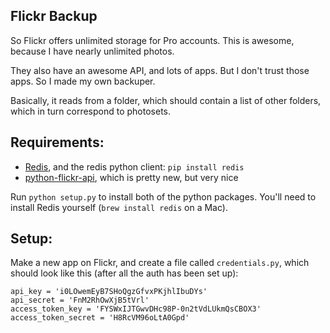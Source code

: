 ## Flickr Backup

So Flickr offers unlimited storage for Pro accounts. This is awesome, because I have nearly unlimited photos.

They also have an awesome API, and lots of apps. But I don't trust those apps. So I made my own backuper.

Basically, it reads from a folder, which should contain a list of other folders, which in turn correspond to photosets.


## Requirements:

* [Redis](http://redis.io), and the redis python client: `pip install redis`
* [python-flickr-api](https://github.com/alexis-mignon/python-flickr-api), which is pretty new, but very nice

Run `python setup.py` to install both of the python packages. You'll need to install Redis yourself (`brew install redis` on a Mac).

## Setup:

Make a new app on Flickr, and create a file called `credentials.py`, which should look like this (after all the auth has been set up):

    api_key = 'i0LOwemEyB7SHoQgzGfvxPKjhlIbuDYs'
    api_secret = 'FnM2RhOwXjB5tVrl'
    access_token_key = 'FYSWxIJTGwvDHc98P-0n2tVdLUkmQsCBOX3'
    access_token_secret = 'H8RcVM96oLtA0Gpd'

